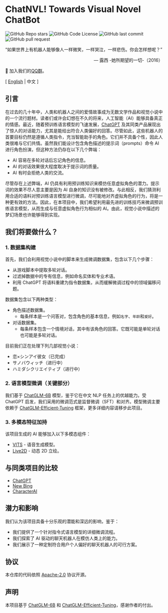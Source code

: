 # ChatNVL! Towards Visual Novel ChatBot

![GitHub Repo stars](https://img.shields.io/github/stars/hiyouga/ChatNVL-Towards-Visual-Novel-ChatBot?style=social)
![GitHub Code License](https://img.shields.io/github/license/hiyouga/ChatNVL-Towards-Visual-Novel-ChatBot)
![GitHub last commit](https://img.shields.io/github/last-commit/hiyouga/ChatNVL-Towards-Visual-Novel-ChatBot)
![GitHub pull request](https://img.shields.io/badge/PRs-welcome-blue)

“如果世界上有机器人能够像人一样微笑，一样哭泣，一样悲伤。你会怎样想呢？”

<p align="right">
— 露西 -她所期望的一切-（2016）
</p>

👋 加入我们的[QQ群](assets/qq.jpg)。

\[ [English](README.md) | 中文 \]

## 引言

在过去的几十年中，人类和机器人之间的爱情故事成为无数文学作品和视觉小说中的一个流行题材。读者们或许会幻想在不久的将来，人工智能（AI）能够具备真正的情感。最近，随着预训练语言模型的飞速发展，[ChatGPT](https://openai.com/blog/chatgpt) 及其同类产品展现出了惊人的对话能力，尤其是能给出符合人类偏好的回答。尽管如此，这些机器人的首要目标仍然是遵循人类指令，充当智能助手的角色。它们并不具备个性，因此人类很难与它们共情。虽然我们能设计包含角色描述的提示词（prompts）命令 AI 进行角色扮演，但这种方法仍存在以下几个弊端：

- AI 容易在多轮对话后忘记角色的信息。
- AI 的对话效果很大程度取决于提示词的质量。
- AI 有时会拒绝人类的交流。

尽管存在上述弊端，AI 仍具有利用预训练知识来模仿任意虚拟角色的潜力。提示词的效果不尽人意主要是因为 AI 自身的知识没有被修改。与此相反，我们猜测利用合适的语料对预训练语言模型进行微调，尽可能地对齐虚拟角色的行为，将是一种更有效的方法。因此，在本项目中，我们希望利用最先进的训练技巧来微调预训练语言模型，从而生成与任意虚拟角色行为相似的 AI。由此，视觉小说中描述的梦幻场景也许能够得到实现。

## 我们将要做什么？

### 1. 数据集构建

首先，我们会利用视觉小说中的脚本来生成微调数据集，包含以下几个步骤：

- 从游戏脚本中提取多轮对话。
- 过滤掉数据中的专有信息，例如命名实体和专业术语。
- 利用 ChatGPT 将语料重建为指令数据集，从而缓解微调过程中的领域偏移问题。

数据集包含以下两种类型：

- 角色描述数据集。
  - 每条样本是一个问答对，包含角色的基本信息，例如`名字`、`年龄`和`爱好`。
- 对话数据集。
  - 每条样本包含一个情境对话，其中有该角色的回答。它既可能是单轮对话也可能是多轮对话。

目前我们正在处理下列几部视觉小说：

- 恋×シンアイ彼女（已完成）
- サノバウィッチ（进行中）
- ハミダシクリエイティブ（进行中）

### 2. 语言模型微调（关键部分）

我们基于 [ChatGLM-6B](https://github.com/THUDM/ChatGLM-6B) 模型，鉴于它在中文 NLP 任务上的优越能力。受 ChatGPT 启发，我们采用的微调范式是监督微调（SFT）和对齐。模型微调主要依赖于 [ChatGLM-Efficient-Tuning](https://github.com/hiyouga/ChatGLM-Efficient-Tuning) 框架，更多详细内容请移步此项目。

### 3. 多模态特征加持

该项目生成的 AI 能够加入以下多模态组件：

- [VITS](https://github.com/jaywalnut310/vits) - 语音生成模型。
- [Live2D](https://www.live2d.com/) - 动态 2D 立绘。

## 与同类项目的比较

- [ChatGPT](https://chat.openai.com/)
- [New Bing](https://www.bing.com/search?q=Bing+AI)
- [CharacterAI](https://beta.character.ai/)

## 潜力和影响

我们认为该项目具备十分乐观的潜能和深远的影响，鉴于：

- 我们提供了一个针对指令式语言模型的详细微调流程。
- 我们探索了 AI 驱动的聊天机器人在模仿人类上的能力。
- 我们展示了一种定制符合用户个人偏好的聊天机器人的可行方案。

## 协议

本仓库的代码依照 [Apache-2.0](LICENSE) 协议开源。

## 声明

本项目基于 [ChatGLM-6B](https://github.com/THUDM/ChatGLM-6B) 和 [ChatGLM-Efficient-Tuning](https://github.com/hiyouga/ChatGLM-Efficient-Tuning)，感谢作者的付出。
